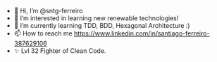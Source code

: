 - 👋 Hi, I’m @sntg-ferreiro
- 👀 I’m interested in learning new renewable technologies!
- 🌱 I’m currently learning TDD, BDD, Hexagonal Architecture :)
- 📫 How to reach me https://www.linkedin.com/in/santiago-ferreiro-387629106
- ✨ Lvl 32 Fighter of Clean Code.

<!---
sntg-ferreiro/sntg-ferreiro is a ✨ special ✨ repository because its `README.md` (this file) appears on your GitHub profile.
You can click the Preview link to take a look at your changes.
--->
